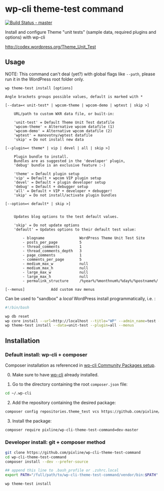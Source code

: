 # wp-cli theme-test command

[![Build Status - master](https://travis-ci.org/pixline/wp-cli-theme-test-command.png?branch=master)](https://travis-ci.org/pixline/wp-cli-theme-test-command)

Install and configure Theme "unit tests" (sample data, required plugins and options) with wp-cli

http://codex.wordpress.org/Theme_Unit_Test

## Usage

NOTE: This command can't deal (yet?) with global flags like ```--path```, please run it in the WordPress root folder only.

```
wp theme-test install [options]

Angle brackets groups possible values, default is marked with *

[--data=< unit-test* | wpcom-theme | wpcom-demo | wptest | skip >]

	URL/path to custom WXR data file, or built-in:

	'unit-test' = Default Theme Unit Test datafile
	'wpcom-theme' = Alternative wpcom datafile (1)
	'wpcom-demo' = Alternative wpcom datafile (2)
	'wptest' = manovotny/wptest datafile
	'skip' = Do not install new data

[--plugin=< theme* | vip | devel | all | skip >]  

	Plugin bundle to install. 
	Bundles are as suggested in the 'developer' plugin,
	'debug' bundle is an exclusive feature :-) 

	'theme' = Default plugin setup
	'vip' = Default + wpcom VIP plugin setup
	'devel' = Default + plugin developer setup
	'debug' = Default + debugger setup
	'all' = Default + VIP + developer + debugger!
	'skip' = Do not install/activate plugin bundles

[--option=< default* | skip >]
	

	Updates blog options to the test default values.

	'skip' = Do not update options
	'default' = Updates options to their default test value:

		- blogname                WordPress Theme Unit Test Site
		- posts_per_page          5
		- thread_comments         1
		- thread_comments_depth   3
		- page_comments           1
		- comments_per_page       5
		- medium_max_w            null
		- medium_max_h            null
		- large_max_w             null
		- large_max_h             null
		- permalink_structure     /%year%/%monthnum%/%day%/%postname%/

[--menus]            Add custom nav menus

```

Can be used to "sandbox" a *local* WordPress install programmatically, i.e. :

```bash
#!/bin/bash

wp db reset
wp core install --url=http://localhost --title="WP" --admin_name=test --admin_email=test@example.org --admin_password=test
wp theme-test install --data=unit-test --plugin=all --menus
```


## Installation

### Default install: wp-cli + composer

Composer installation as referenced in [wp-cli Community Packages setup](https://github.com/wp-cli/wp-cli/wiki/Community-Packages).

0) Make sure to have [wp-cli](http://wp-cli.org#install) already installed.

1) Go to the directory containing the root `composer.json` file:

```bash
cd ~/.wp-cli
```

2) Add the repository containing the desired package:

```bash
composer config repositories.theme_test vcs https://github.com/pixline/wp-cli-theme-test-command
```

3) Install the package:

```bash
composer require pixline/wp-cli-theme-test-command=dev-master
```

### Developer install: git + composer method

```bash
git clone https://github.com/pixline/wp-cli-theme-test-command
cd wp-cli-theme-test-command
composer install --dev --prefer-source

## append this line to .bash_profile or .zshrc.local
export PATH="/full/path/to/wp-cli-theme-test-command/vendor/bin:$PATH"

wp theme-test install
```

